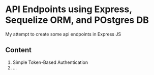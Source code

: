 # API Endpoints using Express, Sequelize ORM, and POstgres DB

My attempt to create some api endpoints in Express JS

## Content

1. Simple Token-Based Authentication
2. ...
